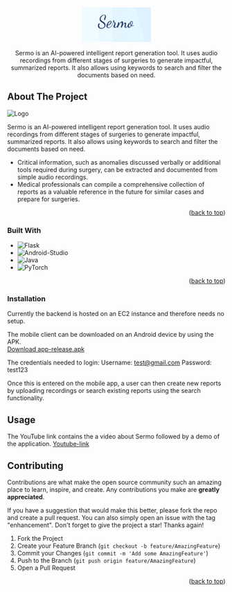 <a name="readme-top"></a>

<br />
<div align="center">
  <a href="https://github.com/rahuls98/Sermo">
    <img src="screenshots/Sermo_logo.png" alt="Logo" width="160" height="80">
  </a>

  <p align="center">
    Sermo is an AI-powered intelligent report generation tool. It uses audio recordings from different stages of surgeries to generate impactful, summarized reports. It also allows using keywords to search and filter the documents based on need.
  </p>
</div>



<!-- ABOUT THE PROJECT -->
## About The Project

<img src="https://github.com/rahuls98/Sermo/blob/main/screenshots/3.jpeg" alt="Logo" width="160" height="260">

Sermo is an AI-powered intelligent report generation tool. It uses audio recordings from different stages of surgeries to generate impactful, summarized reports. It also allows using keywords to search and filter the documents based on need.
*    Critical information, such as anomalies discussed verbally or additional tools required during surgery, can be extracted and documented from simple audio recordings.
*    Medical professionals can compile a comprehensive collection of reports as a valuable reference in the future for similar cases and prepare for surgeries.


<p align="right">(<a href="#readme-top">back to top</a>)</p>



### Built With

* ![Flask][flask]
* ![Android-Studio][android-studio]
* ![Java][java]
* ![PyTorch][pytorch]

<p align="right">(<a href="#readme-top">back to top</a>)</p>



<!-- GETTING STARTED -->
### Installation

Currently the backend is hosted on an EC2 instance and therefore needs no setup.

The mobile client can be downloaded on an Android device by using the APK.
<br />
<a href="https://github.com/rahuls98/Sermo/blob/main/mobile-client/app/release/app-release.apk">
  Download app-release.apk
</a>

The credentials needed to login:
Username: test@gmail.com
Password: test123

Once this is entered on the mobile app, a user can then create new reports by uploading recordings or search existing reports using the search functionality.

<!-- USAGE EXAMPLES -->
## Usage

The YouTube link contains the a video about Sermo followed by a demo of the application.
[Youtube-link]

<!-- CONTRIBUTING -->
## Contributing

Contributions are what make the open source community such an amazing place to learn, inspire, and create. Any contributions you make are **greatly appreciated**.

If you have a suggestion that would make this better, please fork the repo and create a pull request. You can also simply open an issue with the tag "enhancement".
Don't forget to give the project a star! Thanks again!

1. Fork the Project
2. Create your Feature Branch (`git checkout -b feature/AmazingFeature`)
3. Commit your Changes (`git commit -m 'Add some AmazingFeature'`)
4. Push to the Branch (`git push origin feature/AmazingFeature`)
5. Open a Pull Request

<p align="right">(<a href="#readme-top">back to top</a>)</p>






<!-- MARKDOWN LINKS & IMAGES -->
<!-- https://www.markdownguide.org/basic-syntax/#reference-style-links -->
[product-screenshot]: images/screenshot.png
[flask]: https://img.shields.io/badge/flask-%23000.svg?style=for-the-badge&logo=flask&logoColor=white
[android-studio]: https://img.shields.io/badge/Android%20Studio-3DDC84.svg?style=for-the-badge&logo=android-studio&logoColor=white
[java]: https://img.shields.io/badge/java-%23ED8B00.svg?style=for-the-badge&logo=java&logoColor=white
[pytorch]: https://img.shields.io/badge/PyTorch-%23EE4C2C.svg?style=for-the-badge&logo=PyTorch&logoColor=white
[Youtube-link]: https://youtu.be/U_degTPq1X4
[Sermo_img]: https://github.com/rahuls98/Sermo/blob/main/screenshots/3.jpeg
